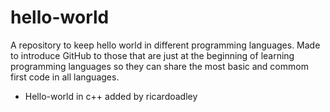 # hello-world
A repository to keep hello world in different programming languages.
Made to introduce GitHub to those that are just at the beginning of learning programming languages so they can share the most basic and commom first code in all languages.

- Hello-world in c++ added by ricardoadley
